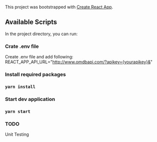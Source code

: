 This project was bootstrapped with [Create React App](https://github.com/facebook/create-react-app).

## Available Scripts

In the project directory, you can run:
### Crate .env file
Create .env file and add following:
REACT_APP_API_URL="http://www.omdbapi.com/?apikey={yourapikey}&"

### Install required packages
### `yarn install`

### Start dev application
### `yarn start`

### TODO
Unit Testing 
